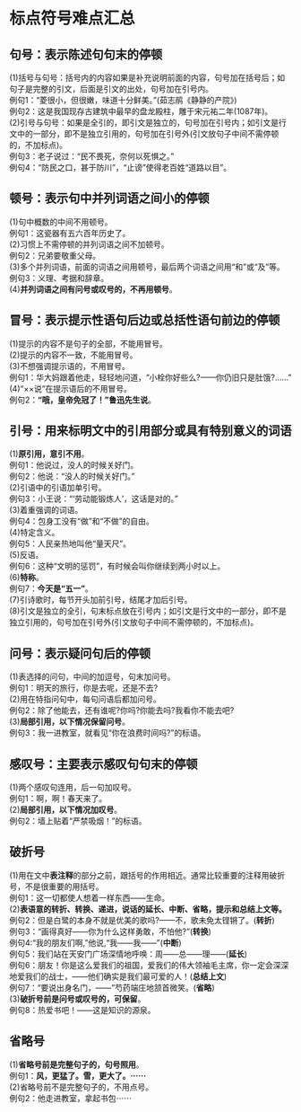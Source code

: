 # 标点符号难点汇总
## 句号：表示陈述句句末的停顿
(1)括号与句号：括号内的内容如果是补充说明前面的内容，句号加在括号后；如句子是完整的引文，后面是引文的出处，句号加在引号内。  
例句1：“菱很小，但很嫩，味道十分鲜美。”(茹志鹃《静静的产院》)  
例句2：这是我国现存古建筑中最早的盘龙殿柱，雕于宋元祐二年(1087年)。  
(2)引号与句号：如果是全引的，即引文是独立的，句号加在引号内；如引文是行文中的一部分，即不是独立引用的，句号加在引号外(引文放句子中间不需停顿的，不加标点)。  
例句3：老子说过：“民不畏死，奈何以死惧之。”  
例句4：“防民之口，甚于防川”，“止谤”使得老百姓“道路以目”。  
## 顿号：表示句中并列词语之间小的停顿
(1)句中概数的中间不用顿号。  
例句1：这瓷器有五六百年历史了。  
(2)习惯上不需停顿的并列词语之间不加顿号。  
例句2：兄弟要敬重父母。  
(3)多个并列词语，前面的词语之间用顿号，最后两个词语之间用“和”或“及”等。  
例句3：义理、考据和辞章。  
(4)**并列词语之间有问号或叹号的，不再用顿号**。  
## 冒号：表示提示性语句后边或总括性语句前边的停顿  
(1)提示的内容不是句子的全部，不能用冒号。  
(2)提示的内容不一致，不能用冒号。  
(3)不想强调提示语的，不用冒号。  
例句1：华大妈跟着他走，轻轻地问道，“小栓你好些么?——你仍旧只是肚饿?……”  
(4)“××说”在提示语后的不用冒号。  
例句2：**“哦，皇帝免冠了！”鲁迅先生说**。  
## 引号：用来标明文中的引用部分或具有特别意义的词语
(1)**原引用，意引不用**。  
例句1：他说过，没人的时候关好门。  
例句2：他说：“没人的时候关好门。”  
(2)引语中的引语加单引号。  
例句3：小王说：“‘劳动能锻炼人’，这话是对的。”  
(3)着重强调的词语。  
例句4：包身工没有“做”和“不做”的自由。  
(4)特定含义。  
例句5：人民亲热地叫他“量天尺”。  
(5)反语。  
例句6：这种“文明的惩罚”，有时候会叫你继续到两小时以上。  
(6)**特称**。  
例句7：**今天是“五一”**。  
(7)引诗歌时，每节开头加前引号，结尾才加后引号。  
(8)引文是独立的全引，句末标点放在引号内；如引文是行文中的一部分，即不是独立引用的，句号加在引号外(引文放句子中间不需停顿的，不加标点)。  
##  问号：表示疑问句后的停顿
(1)表选择的问句，中间的加逗号，句末加问号。  
例句1：明天的旅行，你是去呢，还是不去?  
(2)用在特指问句中，每句问语后都加问号。  
例句2：除了他能去，还有谁呢?你吗?你能去吗?我看你不能去吧?  
(3)**局部引用，以下情况保留问号**。  
例句3：我一进教室，就看见“你在浪费时间吗?”的标语。  
## 感叹号：主要表示感叹句句末的停顿
(1)两个感叹句连用，后一句加叹号。  
例句1：啊，啊！春天来了。  
(2)**局部引用，以下情况加叹号**。  
例句2：墙上贴着“严禁吸烟！”的标语。  
## 破折号
(1)用在文中**表注释**的部分之前，跟括号的作用相近。通常比较重要的注释用破折号，不是很重要的用括号。    
例句1：这一切都使人想着一样东西——生命。  
(2)**表语意的转折、转换、递进，说话的延长、中断、省略，提示和总结上文等。**  
例句2：但是白鹭的本身不就是优美的歌吗?——不，歌未免太铿锵了。(**转折**)  
例句3：“画得真好——你为什么这样勇敢，不怕他?”(**转换**)  
例句4:“我的朋友们啊,”他说,“我——我——”(**中断**)  
例句5：我们站在天安门广场深情地呼唤：周——总——理——(**延长**)  
例句6：朋友！你是这么爱我们的祖国，爱我们的伟大领袖毛主席，你一定会深深地爱我们的战士，——他们确实是我们最可爱的人！(**总结上文**)  
例句7：“要说出身名门，——”芍药端庄地颔首微笑。(**省略**)  
(3)**破折号前是问号或叹号的，可保留**。  
例句8：热爱书吧！——这是知识的源泉。  
## 省略号
(1)**省略号前是完整句子的，句号照用**。  
例句1：**风，更猛了。雪，更大了。⋯⋯**  
(2)省略号前不是完整句子的，不用点号。  
例句2：他走进教室，拿起书包⋯⋯  
